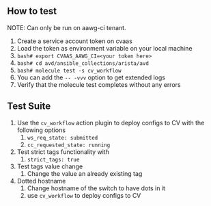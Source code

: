 ## How to test

NOTE:  Can only be run on aawg-ci tenant.

1. Create a service account token on cvaas
2. Load the token as environment variable on your local machine
3. `bash# export CVAAS_AAWG_CI=<your token here>`
4. `bash# cd avd/ansible_collections/arista/avd`
5. `bash# molecule test -s cv_workflow`
6. You can add the `-- -vvv` option to get extended logs
7. Verify that the molecule test completes without any errors

## Test Suite

1. Use the `cv_workflow` action plugin to deploy configs to CV with the following options
   1. `ws_req_state: submitted`
   2. `cc_requested_state: running`
2. Test strict tags functionality with
   1. `strict_tags: true`
3. Test tags value change
   1. Change the value an already existing tag
4. Dotted hostname
   1. Change hostname of the switch to have dots in it
   2. use `cv_workflow` to deploy configs to CV
